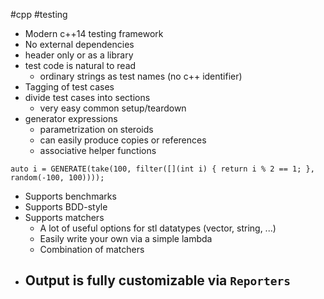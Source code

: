 #cpp #testing

- Modern c++14 testing framework
- No external dependencies
- header only or as a library
- test code is natural to read
	- ordinary strings as test names (no c++ identifier)
- Tagging of test cases
- divide test cases into sections 
	- very easy common setup/teardown
- generator expressions
	- parametrization on steroids
	- can easily produce copies or references
	- associative helper functions
```
auto i = GENERATE(take(100, filter([](int i) { return i % 2 == 1; }, random(-100, 100))));
```
- Supports benchmarks
- Supports BDD-style
- Supports matchers
	- A lot of useful options for stl datatypes (vector, string, ...)
	- Easily write your own via a simple lambda
	- Combination of matchers
- Output is fully customizable via `Reporters`
	- 